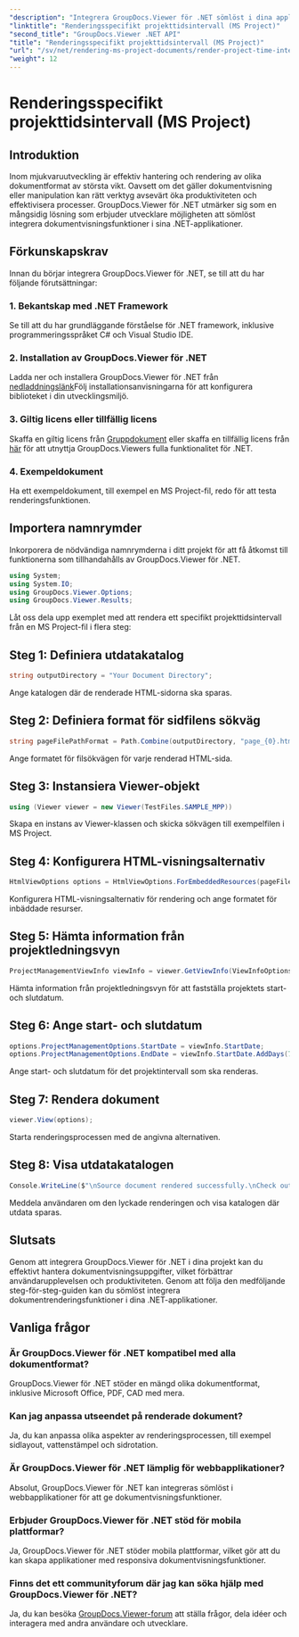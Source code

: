 ```yaml
---
"description": "Integrera GroupDocs.Viewer för .NET sömlöst i dina applikationer för effektiv dokumentvisning. Öka produktiviteten med mångsidiga renderingsfunktioner."
"linktitle": "Renderingsspecifikt projekttidsintervall (MS Project)"
"second_title": "GroupDocs.Viewer .NET API"
"title": "Renderingsspecifikt projekttidsintervall (MS Project)"
"url": "/sv/net/rendering-ms-project-documents/render-project-time-interval-ms-project/"
"weight": 12
---
```


# Renderingsspecifikt projekttidsintervall (MS Project)

## Introduktion
Inom mjukvaruutveckling är effektiv hantering och rendering av olika dokumentformat av största vikt. Oavsett om det gäller dokumentvisning eller manipulation kan rätt verktyg avsevärt öka produktiviteten och effektivisera processer. GroupDocs.Viewer för .NET utmärker sig som en mångsidig lösning som erbjuder utvecklare möjligheten att sömlöst integrera dokumentvisningsfunktioner i sina .NET-applikationer.
## Förkunskapskrav
Innan du börjar integrera GroupDocs.Viewer för .NET, se till att du har följande förutsättningar:
### 1. Bekantskap med .NET Framework
Se till att du har grundläggande förståelse för .NET framework, inklusive programmeringsspråket C# och Visual Studio IDE.
### 2. Installation av GroupDocs.Viewer för .NET
Ladda ner och installera GroupDocs.Viewer för .NET från [nedladdningslänk](https://releases.groupdocs.com/viewer/net/)Följ installationsanvisningarna för att konfigurera biblioteket i din utvecklingsmiljö.
### 3. Giltig licens eller tillfällig licens
Skaffa en giltig licens från [Gruppdokument](https://purchase.groupdocs.com/buy) eller skaffa en tillfällig licens från [här](https://purchase.groupdocs.com/temporary-license/) för att utnyttja GroupDocs.Viewers fulla funktionalitet för .NET.
### 4. Exempeldokument
Ha ett exempeldokument, till exempel en MS Project-fil, redo för att testa renderingsfunktionen.

## Importera namnrymder
Inkorporera de nödvändiga namnrymderna i ditt projekt för att få åtkomst till funktionerna som tillhandahålls av GroupDocs.Viewer för .NET.

```csharp
using System;
using System.IO;
using GroupDocs.Viewer.Options;
using GroupDocs.Viewer.Results;
```

Låt oss dela upp exemplet med att rendera ett specifikt projekttidsintervall från en MS Project-fil i flera steg:
## Steg 1: Definiera utdatakatalog
```csharp
string outputDirectory = "Your Document Directory";
```
Ange katalogen där de renderade HTML-sidorna ska sparas.
## Steg 2: Definiera format för sidfilens sökväg
```csharp
string pageFilePathFormat = Path.Combine(outputDirectory, "page_{0}.html");
```
Ange formatet för filsökvägen för varje renderad HTML-sida.
## Steg 3: Instansiera Viewer-objekt
```csharp
using (Viewer viewer = new Viewer(TestFiles.SAMPLE_MPP))
```
Skapa en instans av Viewer-klassen och skicka sökvägen till exempelfilen i MS Project.
## Steg 4: Konfigurera HTML-visningsalternativ
```csharp
HtmlViewOptions options = HtmlViewOptions.ForEmbeddedResources(pageFilePathFormat);
```
Konfigurera HTML-visningsalternativ för rendering och ange formatet för inbäddade resurser.
## Steg 5: Hämta information från projektledningsvyn
```csharp
ProjectManagementViewInfo viewInfo = viewer.GetViewInfo(ViewInfoOptions.FromHtmlViewOptions(options)) as ProjectManagementViewInfo;
```
Hämta information från projektledningsvyn för att fastställa projektets start- och slutdatum.
## Steg 6: Ange start- och slutdatum
```csharp
options.ProjectManagementOptions.StartDate = viewInfo.StartDate;
options.ProjectManagementOptions.EndDate = viewInfo.StartDate.AddDays(7);
```
Ange start- och slutdatum för det projektintervall som ska renderas.
## Steg 7: Rendera dokument
```csharp
viewer.View(options);
```
Starta renderingsprocessen med de angivna alternativen.
## Steg 8: Visa utdatakatalogen
```csharp
Console.WriteLine($"\nSource document rendered successfully.\nCheck output in {outputDirectory}.");
```
Meddela användaren om den lyckade renderingen och visa katalogen där utdata sparas.

## Slutsats
Genom att integrera GroupDocs.Viewer för .NET i dina projekt kan du effektivt hantera dokumentvisningsuppgifter, vilket förbättrar användarupplevelsen och produktiviteten. Genom att följa den medföljande steg-för-steg-guiden kan du sömlöst integrera dokumentrenderingsfunktioner i dina .NET-applikationer.
## Vanliga frågor
### Är GroupDocs.Viewer för .NET kompatibel med alla dokumentformat?
GroupDocs.Viewer för .NET stöder en mängd olika dokumentformat, inklusive Microsoft Office, PDF, CAD med mera.
### Kan jag anpassa utseendet på renderade dokument?
Ja, du kan anpassa olika aspekter av renderingsprocessen, till exempel sidlayout, vattenstämpel och sidrotation.
### Är GroupDocs.Viewer för .NET lämplig för webbapplikationer?
Absolut, GroupDocs.Viewer för .NET kan integreras sömlöst i webbapplikationer för att ge dokumentvisningsfunktioner.
### Erbjuder GroupDocs.Viewer för .NET stöd för mobila plattformar?
Ja, GroupDocs.Viewer för .NET stöder mobila plattformar, vilket gör att du kan skapa applikationer med responsiva dokumentvisningsfunktioner.
### Finns det ett communityforum där jag kan söka hjälp med GroupDocs.Viewer för .NET?
Ja, du kan besöka [GroupDocs.Viewer-forum](https://forum.groupdocs.com/c/viewer/9) att ställa frågor, dela idéer och interagera med andra användare och utvecklare.